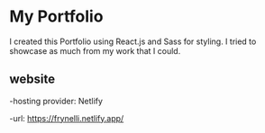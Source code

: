 # My Portfolio

I created this Portfolio using React.js and Sass for styling. 
I tried to showcase as much from my work that I could.

## website

-hosting provider: Netlify

-url: https://frynelli.netlify.app/